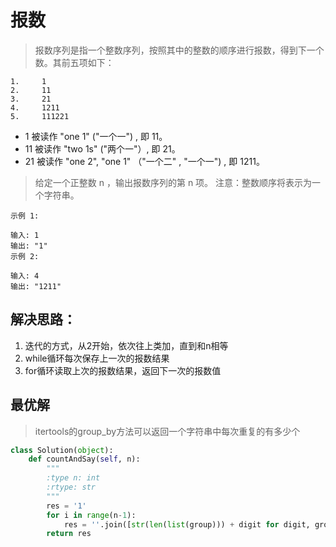 # 报数

> 报数序列是指一个整数序列，按照其中的整数的顺序进行报数，得到下一个数。其前五项如下：
```
1.     1
2.     11
3.     21
4.     1211
5.     111221
```
- 1 被读作  "one 1"  ("一个一") , 即 11。
- 11 被读作 "two 1s" ("两个一"）, 即 21。
- 21 被读作 "one 2",  "one 1" （"一个二" ,  "一个一") , 即 1211。

> 给定一个正整数 n ，输出报数序列的第 n 项。
> 注意：整数顺序将表示为一个字符串。

```
示例 1:

输入: 1
输出: "1"
示例 2:

输入: 4
输出: "1211"
```


## 解决思路：
1. 迭代的方式，从2开始，依次往上类加，直到和n相等
2. while循环每次保存上一次的报数结果
3. for循环读取上次的报数结果，返回下一次的报数值


## 最优解
> itertools的group_by方法可以返回一个字符串中每次重复的有多少个

```python
class Solution(object):
    def countAndSay(self, n):
        """
        :type n: int
        :rtype: str
        """
        res = '1'
        for i in range(n-1):
            res = ''.join([str(len(list(group))) + digit for digit, group in itertools.groupby(res)])
        return res
```